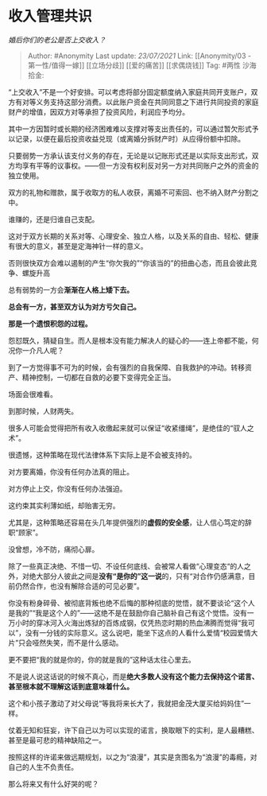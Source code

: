 # 收入管理共识
*婚后你们的老公是否上交收入？*

> Author: #Anonymity
> Last update: *23/07/2021*
> Link: [[Anonymity/03 - 第一性/值得一嫁]] [[立场分歧]]   [[爱的痛苦]] [[求偶烧钱]]
> Tag: #两性
> 沙海拾金:

“上交收入”不是一个好安排。可以考虑将部分固定额度纳入家庭共同开支账户，双方有对等义务支持这部分消费。以此账户资金在共同同意之下进行共同投资的家庭财产的增值，因双方对等承担了投资风险，利润应予均分。

其中一方因暂时或长期的经济困难难以支撑对等支出责任的，可以通过暂欠形式予以记录，以便在最后投资收益兑现（或离婚分拆财产时）从应得份额中扣除。

只要弱势一方承认该支付义务的存在，无论是以记账形式还是以实际支出形式，双方均享有平等的议事权。——但一方没有权利反对另一方对共同账户之外的资金的独立使用。

双方的礼物和赠款，属于收取方的私人收获，离婚不可索回、也不纳入财产分割之中。

谁赚的，还是归谁自己支配。

这对于双方长期的关系对等、心理安全、独立人格，以及关系的自由、轻松、健康有很大的意义，甚至是定海神针一样的意义。

否则很快双方会难以遏制的产生“你欠我的”“你该当的”的扭曲心态，而且会彼此竞争、螺旋升高

总有弱势的一方会**渐渐在人格上矮下去。**

**总会有一方，甚至双方认为对方亏欠自己。**

**那是一个遗恨积怨的过程。**

怨怼既久，猜疑自生。而人是根本没有能力解决人的疑心的——连上帝都不能，何况你一介凡人呢？

到了一方觉得事不可为的时候，会有强烈的自我保障、自我救护的冲动。转移资产、精神控制，一切都在自救的必要下变得完全正当。

场面会很难看。

到那时候，人财两失。

很多人可能会觉得把所有收入收缴起来就可以保证“收紧缰绳”，是绝佳的“驭人之术”。

很遗憾，这种策略在现代法律体系下实际上是不会被支持的。

对方要离婚，你没有任何办法真的阻止。

对方停止上交，你没有任何办法强迫。

这约束其实利薄如纸，却贻害无穷。

尤其是，这种策略还容易在头几年提供强烈的**虚假的安全感**，让人信心笃定的辞职“顾家”。

没曾想，冷不防，痛彻心扉。

除了一些真正决绝、不惜一切、不设任何底线、会被常人看做“心理变态“的人之外，对绝大部分人彼此之间是**没有“是你的”这一说**的，只有“对合作仍感满意，目前仍然合作，也没有解除合适的可见必要”。

你没有粉身碎骨、被彻底背叛也绝不后悔的那种彻底的觉悟，就不要谈论“这个人是我的”“我是这个人的”——这绝不是在鼓励你自己脑补自己有这个觉悟。没有一万小时的穿冰河入火海出炼狱的百炼成钢，仅凭热恋时期的热血沸腾而觉得“我可以”，没有一分钱的实际意义。这么说吧，能坐下这点的人看什么爱情“校园爱情大片”只会哑然失笑，而不是什么感动。

更不要把“我的就是你的，你的就是我的”这种话太往心里去。

不是说人说这话说的时候不真心，而是**绝大多数人没有这个能力去保持这个诺言、甚至根本就不理解这话到底意味着什么。**

这个和小孩子激动了对父母说“等我将来长大了，我就把金茂大厦买给妈妈住”一样。

仗着无知和狂妄，许下自己以为可以实现的诺言，换取眼下的实利，是人最糟糕、甚至是最可悲的精神缺陷之一。

按照这样的许诺来做远期规划，以之为“浪漫”，其实是贪图名为“浪漫”的毒瘾，对自己的人生不负责任。

那么将来又有什么好哭的呢？
